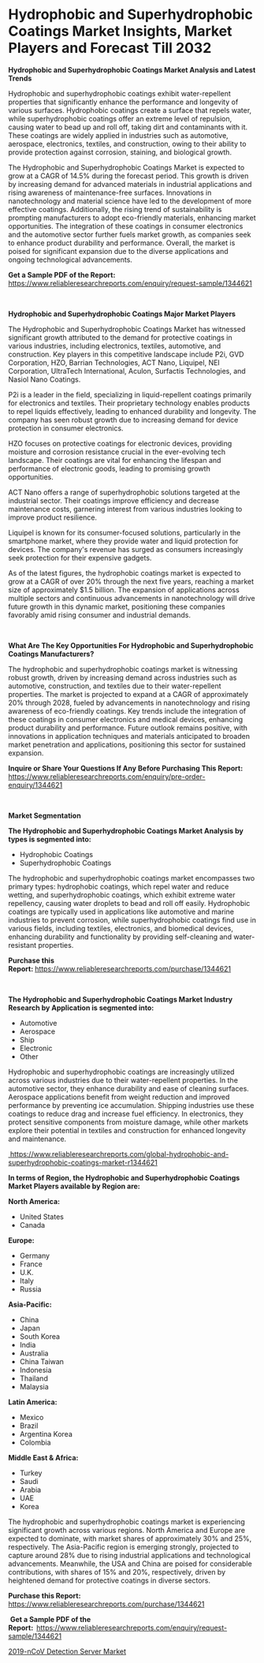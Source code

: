 <p><h1>Hydrophobic and Superhydrophobic Coatings Market Insights, Market Players and Forecast Till 2032</h1></p><p><strong>Hydrophobic and Superhydrophobic Coatings Market Analysis and Latest Trends</strong></p>
<p><p>Hydrophobic and superhydrophobic coatings exhibit water-repellent properties that significantly enhance the performance and longevity of various surfaces. Hydrophobic coatings create a surface that repels water, while superhydrophobic coatings offer an extreme level of repulsion, causing water to bead up and roll off, taking dirt and contaminants with it. These coatings are widely applied in industries such as automotive, aerospace, electronics, textiles, and construction, owing to their ability to provide protection against corrosion, staining, and biological growth.</p><p>The Hydrophobic and Superhydrophobic Coatings Market is expected to grow at a CAGR of 14.5% during the forecast period. This growth is driven by increasing demand for advanced materials in industrial applications and rising awareness of maintenance-free surfaces. Innovations in nanotechnology and material science have led to the development of more effective coatings. Additionally, the rising trend of sustainability is prompting manufacturers to adopt eco-friendly materials, enhancing market opportunities. The integration of these coatings in consumer electronics and the automotive sector further fuels market growth, as companies seek to enhance product durability and performance. Overall, the market is poised for significant expansion due to the diverse applications and ongoing technological advancements.</p></p>
<p><strong>Get a Sample PDF of the Report:&nbsp;</strong> <a href="https://www.reliableresearchreports.com/enquiry/request-sample/1344621?utm_campaign=2743&utm_medium=2&utm_source=Github&utm_content=ia&utm_term=24032025&utm_id=hydrophobic-and-superhydrophobic-coatings">https://www.reliableresearchreports.com/enquiry/request-sample/1344621</a></p>
<p>&nbsp;</p>
<p><strong>Hydrophobic and Superhydrophobic Coatings Major Market Players</strong></p>
<p><p>The Hydrophobic and Superhydrophobic Coatings Market has witnessed significant growth attributed to the demand for protective coatings in various industries, including electronics, textiles, automotive, and construction. Key players in this competitive landscape include P2i, GVD Corporation, HZO, Barrian Technologies, ACT Nano, Liquipel, NEI Corporation, UltraTech International, Aculon, Surfactis Technologies, and Nasiol Nano Coatings.</p><p>P2i is a leader in the field, specializing in liquid-repellent coatings primarily for electronics and textiles. Their proprietary technology enables products to repel liquids effectively, leading to enhanced durability and longevity. The company has seen robust growth due to increasing demand for device protection in consumer electronics.</p><p>HZO focuses on protective coatings for electronic devices, providing moisture and corrosion resistance crucial in the ever-evolving tech landscape. Their coatings are vital for enhancing the lifespan and performance of electronic goods, leading to promising growth opportunities. </p><p>ACT Nano offers a range of superhydrophobic solutions targeted at the industrial sector. Their coatings improve efficiency and decrease maintenance costs, garnering interest from various industries looking to improve product resilience.</p><p>Liquipel is known for its consumer-focused solutions, particularly in the smartphone market, where they provide water and liquid protection for devices. The company's revenue has surged as consumers increasingly seek protection for their expensive gadgets.</p><p>As of the latest figures, the hydrophobic coatings market is expected to grow at a CAGR of over 20% through the next five years, reaching a market size of approximately $1.5 billion. The expansion of applications across multiple sectors and continuous advancements in nanotechnology will drive future growth in this dynamic market, positioning these companies favorably amid rising consumer and industrial demands.</p></p>
<p>&nbsp;</p>
<p><strong>What Are The Key Opportunities For Hydrophobic and Superhydrophobic Coatings Manufacturers?</strong></p>
<p><p>The hydrophobic and superhydrophobic coatings market is witnessing robust growth, driven by increasing demand across industries such as automotive, construction, and textiles due to their water-repellent properties. The market is projected to expand at a CAGR of approximately 20% through 2028, fueled by advancements in nanotechnology and rising awareness of eco-friendly coatings. Key trends include the integration of these coatings in consumer electronics and medical devices, enhancing product durability and performance. Future outlook remains positive, with innovations in application techniques and materials anticipated to broaden market penetration and applications, positioning this sector for sustained expansion.</p></p>
<p><strong>Inquire or Share Your Questions If Any Before Purchasing This Report:</strong> <a href="https://www.reliableresearchreports.com/enquiry/pre-order-enquiry/1344621?utm_campaign=2743&utm_medium=2&utm_source=Github&utm_content=ia&utm_term=24032025&utm_id=hydrophobic-and-superhydrophobic-coatings">https://www.reliableresearchreports.com/enquiry/pre-order-enquiry/1344621</a></p>
<p>&nbsp;</p>
<p><strong>Market Segmentation</strong></p>
<p><strong>The Hydrophobic and Superhydrophobic Coatings Market Analysis by types is segmented into:</strong></p>
<p><ul><li>Hydrophobic Coatings</li><li>Superhydrophobic Coatings</li></ul></p>
<p><p>The hydrophobic and superhydrophobic coatings market encompasses two primary types: hydrophobic coatings, which repel water and reduce wetting, and superhydrophobic coatings, which exhibit extreme water repellency, causing water droplets to bead and roll off easily. Hydrophobic coatings are typically used in applications like automotive and marine industries to prevent corrosion, while superhydrophobic coatings find use in various fields, including textiles, electronics, and biomedical devices, enhancing durability and functionality by providing self-cleaning and water-resistant properties.</p></p>
<p><strong>Purchase this Report:&nbsp;</strong><a href="https://www.reliableresearchreports.com/purchase/1344621?utm_campaign=2743&utm_medium=2&utm_source=Github&utm_content=ia&utm_term=24032025&utm_id=hydrophobic-and-superhydrophobic-coatings">https://www.reliableresearchreports.com/purchase/1344621</a></p>
<p>&nbsp;</p>
<p><strong>The Hydrophobic and Superhydrophobic Coatings Market Industry Research by Application is segmented into:</strong></p>
<p><ul><li>Automotive</li><li>Aerospace</li><li>Ship</li><li>Electronic</li><li>Other</li></ul></p>
<p><p>Hydrophobic and superhydrophobic coatings are increasingly utilized across various industries due to their water-repellent properties. In the automotive sector, they enhance durability and ease of cleaning surfaces. Aerospace applications benefit from weight reduction and improved performance by preventing ice accumulation. Shipping industries use these coatings to reduce drag and increase fuel efficiency. In electronics, they protect sensitive components from moisture damage, while other markets explore their potential in textiles and construction for enhanced longevity and maintenance.</p></p>
<p><a href="https://www.reliableresearchreports.com/global-hydrophobic-and-superhydrophobic-coatings-market-r1344621?utm_campaign=2743&utm_medium=2&utm_source=Github&utm_content=ia&utm_term=24032025&utm_id=hydrophobic-and-superhydrophobic-coatings">&nbsp;https://www.reliableresearchreports.com/global-hydrophobic-and-superhydrophobic-coatings-market-r1344621</a></p>
<p><strong>In terms of Region, the Hydrophobic and Superhydrophobic Coatings Market Players available by Region are:</strong></p>
<p>
    <p> <strong> North America: </strong>
        <ul>
            <li>United States</li>
            <li>Canada</li>
        </ul>
        </p> 
    <p> <strong> Europe: </strong>
        <ul>
            <li>Germany</li>
            <li>France</li>
            <li>U.K.</li>
            <li>Italy</li>
            <li>Russia</li>
        </ul>
        </p> 
    <p> <strong> Asia-Pacific: </strong>
        <ul>
            <li>China</li>
            <li>Japan</li>
            <li>South Korea</li>
            <li>India</li>
            <li>Australia</li>
            <li>China Taiwan</li>
            <li>Indonesia</li>
            <li>Thailand</li>
            <li>Malaysia</li>
        </ul>
        </p> 
    <p> <strong> Latin America: </strong>
        <ul>
            <li>Mexico</li>
            <li>Brazil</li>
            <li>Argentina Korea</li>
            <li>Colombia</li>
        </ul>
        </p> 
    <p> <strong> Middle East & Africa: </strong>
        <ul>
            <li>Turkey</li>
            <li>Saudi</li>
            <li>Arabia</li>
            <li>UAE</li>
            <li>Korea</li>
        </ul>
    </p>
    </p>
<p><p>The hydrophobic and superhydrophobic coatings market is experiencing significant growth across various regions. North America and Europe are expected to dominate, with market shares of approximately 30% and 25%, respectively. The Asia-Pacific region is emerging strongly, projected to capture around 28% due to rising industrial applications and technological advancements. Meanwhile, the USA and China are poised for considerable contributions, with shares of 15% and 20%, respectively, driven by heightened demand for protective coatings in diverse sectors.</p></p>
<p><strong>Purchase this Report: </strong><a href="https://www.reliableresearchreports.com/purchase/1344621?utm_campaign=2743&utm_medium=2&utm_source=Github&utm_content=ia&utm_term=24032025&utm_id=hydrophobic-and-superhydrophobic-coatings">https://www.reliableresearchreports.com/purchase/1344621</a></p>
<p>&nbsp;<strong>Get a Sample PDF of the Report:&nbsp;&nbsp;</strong><a href="https://www.reliableresearchreports.com/enquiry/request-sample/1344621?utm_campaign=2743&utm_medium=2&utm_source=Github&utm_content=ia&utm_term=24032025&utm_id=hydrophobic-and-superhydrophobic-coatings">https://www.reliableresearchreports.com/enquiry/request-sample/1344621</a></p>
<p><strong></strong></p>
<p><p><a href="https://github.com/vilehoaguy/Market-Research-Report-List-1/blob/main/2019-ncov-detection-server-market.md?utm_campaign=2743&utm_medium=2&utm_source=Github&utm_content=ia&utm_term=24032025&utm_id=hydrophobic-and-superhydrophobic-coatings">2019-nCoV Detection Server Market</a></p></p>